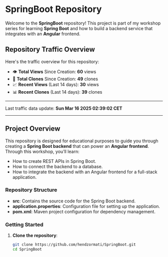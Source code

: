 # SpringBoot Repository

Welcome to the **SpringBoot** repository! This project is part of my workshop series for learning **Spring Boot** and how to build a backend service that integrates with an **Angular** frontend.

<!-- This repository serves as a foundation for the backend, and the **Angular repository** can be found here: [Angular Repository](https://github.com/hendzormati/Angular). -->

## Repository Traffic Overview

Here's the traffic overview for this repository:

- 👁️ **Total Views** Since Creation: **60** views
- 🔄 **Total Clones** Since Creation: **49** clones
- 📈 **Recent Views** (Last 14 days): **30** views
- 📊 **Recent Clones** (Last 14 days): **39** clones

---

Last traffic data update: **Sun Mar 16 2025 02:39:02 CET**

---

## Project Overview

This repository is designed for educational purposes to guide you through creating a **Spring Boot backend** that can power an **Angular frontend**. Through this workshop, you’ll learn:

- How to create REST APIs in Spring Boot.
- How to connect the backend to a database.
- How to integrate the backend with an Angular frontend for a full-stack application.

### Repository Structure

- **src**: Contains the source code for the Spring Boot backend.
- **application.properties**: Configuration file for setting up the application.
- **pom.xml**: Maven project configuration for dependency management.

### Getting Started

1. **Clone the repository**:
   ```bash
   git clone https://github.com/hendzormati/SpringBoot.git
   cd SpringBoot
